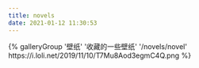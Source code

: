 ```yaml
---
title: novels
date: 2021-01-12 11:30:53
---
```

<div class="gallery-group-main"> 
{% galleryGroup '壁纸' '收藏的一些壁纸' '/novels/novel' https://i.loli.net/2019/11/10/T7Mu8Aod3egmC4Q.png %} 
</div>